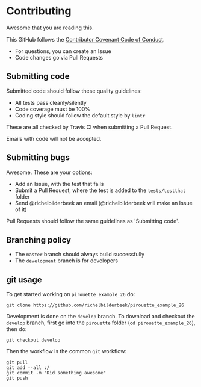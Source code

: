# Contributing

Awesome that you are reading this.

This GitHub follows the [Contributor Covenant Code of Conduct](CODE_OF_CONDUCT.md).

 * For questions, you can create an Issue
 * Code changes go via Pull Requests

## Submitting code

Submitted code should follow these quality guidelines:

 * All tests pass cleanly/silently
 * Code coverage must be 100%
 * Coding style should follow the default style by `lintr`

These are all checked by Travis CI when submitting
a Pull Request. 

Emails with code will not be accepted.

## Submitting bugs

Awesome. These are your options:

 * Add an Issue, with the test that fails
 * Submit a Pull Request, where the test is added to the `tests/testthat` folder
 * Send @richelbilderbeek an email (@richelbilderbeek will make an Issue of it)

Pull Requests should follow the same guidelines as 'Submitting code'.

## Branching policy

 * The `master` branch should always build successfully
 * The `development` branch is for developers

## git usage

To get started working on `pirouette_example_26` do:

```
git clone https://github.com/richelbilderbeek/pirouette_example_26
```

Development is done on the `develop` branch. 
To download and checkout the `develop` branch, 
first go into the `pirouette` folder (`cd pirouette_example_26`), then do:

```
git checkout develop
```

Then the workflow is the common `git` workflow:

```
git pull
git add --all :/
git commit -m "Did something awesome"
git push
```

